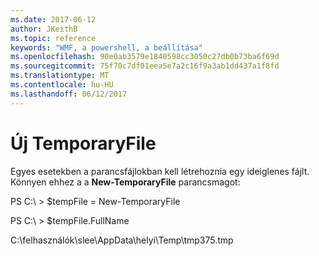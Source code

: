 ```yaml
---
ms.date: 2017-06-12
author: JKeithB
ms.topic: reference
keywords: "WMF, a powershell, a beállítása"
ms.openlocfilehash: 90e0ab3579e1840598cc3050c27db0b73ba6f69d
ms.sourcegitcommit: 75f70c7df01eea5e7a2c16f9a3ab1dd437a1f8fd
ms.translationtype: MT
ms.contentlocale: hu-HU
ms.lasthandoff: 06/12/2017
---
```

# <a name="new-temporaryfile"></a>Új TemporaryFile
Egyes esetekben a parancsfájlokban kell létrehoznia egy ideiglenes fájlt. Könnyen ehhez a a **New-TemporaryFile** parancsmagot:

PS C:\\ &gt; $tempFile = New-TemporaryFile

PS C:\\ &gt; $tempFile.FullName

C:\\felhasználók\\slee\\AppData\\helyi\\Temp\\tmp375.tmp

